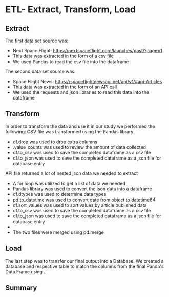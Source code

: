 # ETL- Extract, Transform, Load

## Extract

 The first data set source was:
* Next Space Flight:  https://nextspaceflight.com/launches/past/?page=1
* This data was extracted in the form of a csv file
* We used Pandas to read the csv file into the dataframe

The second data set source was:
* Space Flight News:  https://spaceflightnewsapi.net/api/v1/#api-Articles
* This data was extracted in the form of an API call
* We used the requests and json libraries to read this data into the dataframe

## Transform

In order to transform the data and use it in our study we performed the following:
CSV file was transformed using the Pandas library
* df.drop was used to drop extra columns
* .value_counts was used to review the amount of data collected
* df.to_csv was used to save the completed dataframe as a csv file
* df.to_json was used to save the completed dataframe as a json file for database entry

API file returned a lot of nested json data we needed to extract
* A for loop was utilized to get a list of data we needed
* Pandas library was used to convert the json data into a dataframe
* df.dtypes was used to determine data types
* pd.to_datetime was used to convert date from object to datetime64
* df.sort_values was used to sort values by article published data
* df.to_csv was used to save the completed dataframe as a csv file
* df.to_json was used to save the completed dataframe as a json file for database entry
* 
* The two files were merged using pd.merge


## Load
The last step was to transfer our final output into a Database. We created a database and respective table to match the columns from the final Panda's Data Frame using ... 

## Summary

